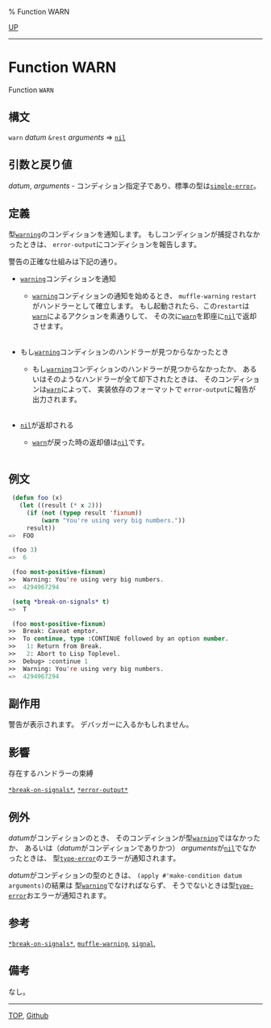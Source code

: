 % Function WARN

[UP](9.2.html)  

---

# Function **WARN**


Function `WARN`


## 構文

`warn` *datum* `&rest` *arguments* => [`nil`](5.3.nil-variable.html)


## 引数と戻り値

*datum*, *arguments* - コンディション指定子であり、標準の型は[`simple-error`](9.2.simple-error.html)。


## 定義

型[`warning`](9.2.warning.html)のコンディションを通知します。
もしコンディションが捕捉されなかったときは、
`error-output`にコンディションを報告します。

警告の正確な仕組みは下記の通り。

- [`warning`](9.2.warning.html)コンディションを通知
  - [`warning`](9.2.warning.html)コンディションの通知を始めるとき、
    `muffle-warning` `restart`がハンドラーとして確立します。
    もし起動されたら、この`restart`は[`warn`](9.2.warn.html)によるアクションを素通りして、
    その次に[`warn`](9.2.warn.html)を即座に[`nil`](5.3.nil-variable.html)で返却させます。
    <br><br>

- もし[`warning`](9.2.warning.html)コンディションのハンドラーが見つからなかったとき
  - もし[`warning`](9.2.warning.html)コンディションのハンドラーが見つからなかったか、
    あるいはそのようなハンドラーが全て却下されたときは、
    そのコンディションは[`warn`](9.2.warn.html)によって、
    実装依存のフォーマットで
    `error-output`に報告が出力されます。
    <br><br>

- [`nil`](5.3.nil-variable.html)が返却される
  - [`warn`](9.2.warn.html)が戻った時の返却値は[`nil`](5.3.nil-variable.html)です。
    <br><br>


## 例文

```lisp
 (defun foo (x)
   (let ((result (* x 2)))
     (if (not (typep result 'fixnum))
         (warn "You're using very big numbers."))
     result))
=>  FOO

 (foo 3)
=>  6

 (foo most-positive-fixnum)
>>  Warning: You're using very big numbers.
=>  4294967294

 (setq *break-on-signals* t)
=>  T

 (foo most-positive-fixnum)
>>  Break: Caveat emptor.
>>  To continue, type :CONTINUE followed by an option number.
>>   1: Return from Break.
>>   2: Abort to Lisp Toplevel.
>>  Debug> :continue 1
>>  Warning: You're using very big numbers.
=>  4294967294
```


## 副作用

警告が表示されます。
デバッガーに入るかもしれません。


## 影響

存在するハンドラーの束縛

[`*break-on-signals*`](9.2.break-on-signals.html),
[`*error-output*`](21.2.debug-io.html)


## 例外

*datum*がコンディションのとき、
そのコンディションが型[`warning`](9.2.warning.html)ではなかったか、
あるいは（*datum*がコンディションでありかつ）
*arguments*が[`nil`](5.3.nil-variable.html)でなかったときは、
型[`type-error`](4.4.type-error.html)のエラーが通知されます。

*datum*がコンディションの型のときは、
`(apply #'make-condition datum arguments)`の結果は
型[`warning`](9.2.warning.html)でなければならず、
そうでないときは型[`type-error`](4.4.type-error.html)おエラーが通知されます。


## 参考

[`*break-on-signals*`](9.2.break-on-signals.html),
[`muffle-warning`](9.2.restart-function.html),
[`signal`](9.2.signal.html),


## 備考

なし。


---
[TOP](index.html),  [Github](https://github.com/nptcl/npt-japanese)

